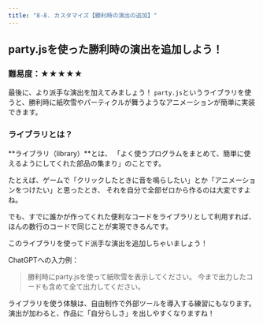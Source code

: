 ```yaml
---
title: "8-8. カスタマイズ【勝利時の演出の追加】"
---
```


## party.jsを使った勝利時の演出を追加しよう！

### 難易度：★★★★★

最後に、より派手な演出を加えてみましょう！
`party.js`というライブラリを使うと、勝利時に紙吹雪やパーティクルが舞うようなアニメーションが簡単に実装できます。

### ライブラリとは？

**ライブラリ（library）**とは、
「よく使うプログラムをまとめて、簡単に使えるようにしてくれた部品の集まり」のことです。

たとえば、ゲームで「クリックしたときに音を鳴らしたい」とか「アニメーションをつけたい」と思ったとき、
それを自分で全部ゼロから作るのは大変ですよね。

でも、すでに誰かが作ってくれた便利なコードをライブラリとして利用すれば、
ほんの数行のコードで同じことが実現できるんです。

このライブラリを使ってド派手な演出を追加しちゃいましょう！

ChatGPTへの入力例：

> 勝利時にparty.jsを使って紙吹雪を表示してください。
> 今まで出力したコードも含めて全て出力してください。

<!-- 画像挿入例: 勝利時に紙吹雪が舞う画面 -->

ライブラリを使う体験は、自由制作で外部ツールを導入する練習にもなります。
演出が加わると、作品に「自分らしさ」を出しやすくなりますね！